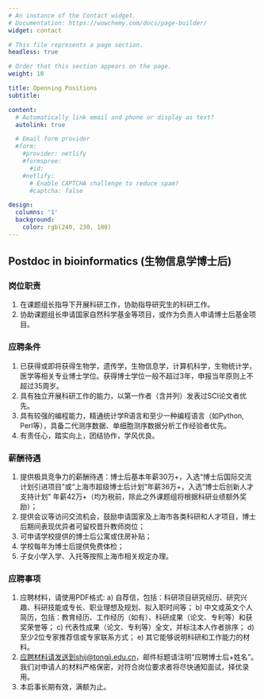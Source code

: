 ```yaml
---
# An instance of the Contact widget.
# Documentation: https://wowchemy.com/docs/page-builder/
widget: contact

# This file represents a page section.
headless: true

# Order that this section appears on the page.
weight: 10

title: Openning Positions
subtitle:

content:
  # Automatically link email and phone or display as text?
  autolink: true

  # Email form provider
  #form:
    #provider: netlify
    #formspree:
      #id:
    #netlify:
      # Enable CAPTCHA challenge to reduce spam?
      #captcha: false

design:
  columns: '1'
  background:
    color: rgb(240, 230, 180)
---
```


## Postdoc in bioinformatics (生物信息学博士后)
### 岗位职责
1.	在课题组长指导下开展科研工作，协助指导研究生的科研工作。
2.	协助课题组长申请国家自然科学基金等项目，或作为负责人申请博士后基金项目。
### 应聘条件
1.	已获得或即将获得生物学，遗传学，生物信息学，计算机科学，生物统计学，医学等相关专业博士学位。获得博士学位一般不超过3年，申报当年原则上不超过35周岁。
2.	具有独立开展科研工作的能力，以第一作者（含并列）发表过SCI论文者优先。
3.	具有较强的编程能力，精通统计学R语言和至少一种编程语言（如Python, Perl等），具备二代测序数据、单细胞测序数据分析工作经验者优先。
4.	有责任心，踏实向上，团结协作，学风优良。
### 薪酬待遇
1.	提供极具竞争力的薪酬待遇：博士后基本年薪30万+，入选“博士后国际交流计划引进项目”或“上海市超级博士后计划”年薪36万+，入选“博士后创新人才支持计划” 年薪42万+（均为税前，除此之外课题组将根据科研业绩额外奖励）；
2.	提供会议等访问交流机会，鼓励申请国家及上海市各类科研和人才项目，博士后期间表现优异者可留校晋升教师岗位；
3.	可申请学校提供的博士后公寓或住房补贴；
4.	学校每年为博士后提供免费体检；
5.	子女小学入学、入托等按照上海市相关规定办理。
### 应聘事项
1.	应聘材料，请使用PDF格式:
a)	自荐信，包括：科研项目研究经历、研究兴趣、科研技能或专长、职业理想及规划、拟入职时间等；
b)	中文或英文个人简历，包括：教育经历、工作经历（如有）、科研成果（论文、专利等）和获奖荣誉等；
c)	代表性成果（论文、专利等）全文，并标注本人作者排序；
d)	至少2位专家推荐信或专家联系方式；
e)	其它能够说明科研和工作能力的材料。
2.	应聘材料请发送到shij@tongji.edu.cn，邮件标题请注明“应聘博士后+姓名”。我们对申请人的材料严格保密，对符合岗位要求者将尽快通知面试，择优录用。
3.	本启事长期有效，满额为止。
